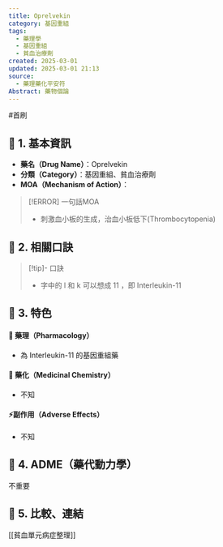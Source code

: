 ```yaml
---
title: Oprelvekin
category: 基因重組
tags:
  - 藥理學
  - 基因重組
  - 貧血治療劑
created: 2025-03-01
updated: 2025-03-01 21:13
source:
  - 藥理藥化平安符
Abstract: 藥物個論
---
```

#首刷
## 🔹 1. 基本資訊
- **藥名（Drug Name）**：Oprelvekin
- **分類（Category）**：基因重組、貧血治療劑
- **MOA（Mechanism of Action）**：
> [!ERROR] 一句話MOA
> - 刺激血小板的生成，治血小板低下(Thrombocytopenia)

## 🔹 2. 相關口訣
> [!tip]- 口訣
> - 字中的 l 和 k 可以想成 11 ，即 Interleukin-11 

## 🔹 3. 特色
#### 🧪 藥理（Pharmacology）
- 為 Interleukin-11 的基因重組藥



#### 🧬 藥化（Medicinal Chemistry）
- 不知



#### ⚡副作用（Adverse Effects）
- 不知


## 🔹 4. ADME（藥代動力學）
 不重要
## 🔹 5. 比較、連結

[[貧血單元病症整理]]